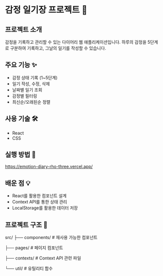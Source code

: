 # 감정 일기장 프로젝트 📝

## 프로젝트 소개 
감정을 기록하고 관리할 수 있는 다이어리 웹 애플리케이션입니다.
하루의 감정을 5단계로 구분하여 기록하고, 그날의 일기를 작성할 수 있습니다.

## 주요 기능 ✨
- 감정 상태 기록 (1~5단계)
- 일기 작성, 수정, 삭제
- 날짜별 일기 조회
- 감정별 필터링
- 최신순/오래된순 정렬

## 사용 기술 🛠
- React
- CSS

## 실행 방법 🚀
https://emotion-diary-rho-three.vercel.app/

## 배운 점 💡
- React를 활용한 컴포넌트 설계
- Context API를 통한 상태 관리
- LocalStorage를 활용한 데이터 저장

## 프로젝트 구조 📁
src/
├── components/ # 재사용 가능한 컴포넌트

├── pages/ # 페이지 컴포넌트

├── contexts/ # Context API 관련 파일

└── util/ # 유틸리티 함수
